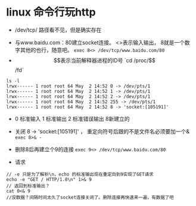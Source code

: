# linux 命令行玩http
* /dev/tcp/ 路径看不见，但是确实存在
- 与www.baidu.com：80建立socket连接。 <>表示输入输出， 8就是一个数字其他的也行，随意吧。
`exec 8<> /dev/tcp/www.baidu.com/80` 
- $$表示当前解释器进程的ID号
`cd /proc/$$/fd`
```
ls -l
lrwx------ 1 root root 64 May  2 14:52 0 -> /dev/pts/1
lrwx------ 1 root root 64 May  2 14:52 1 -> /dev/pts/1
lrwx------ 1 root root 64 May  2 14:52 2 -> /dev/pts/1
lrwx------ 1 root root 64 May  2 14:52 255 -> /dev/pts/1
lrwx------ 1 root root 64 May  2 14:52 8 -> 'socket:[105191]'
```
- 0 标准输入 1 标准输出 2 标准错误输出 8新建立的
- 关闭  8 -> 'socket:[105191]' ， 重定向符号后跟的不是文件名必须要加一个&
`exec 8>& -`
-  删除8后再建立个9的连接
`exec 9<> /dev/tcp/www.baidu.com/80` 

- 请求
```
// -e 只是为了解析\n，echo 的标准输出现在重定向到9实现了GET请求
echo -e "GET / HTTP/1.0\n" 1>& 9
// 返回到标准输出？
cat 0<& 9
//没数据？间隔时间太久了socket连接关闭了。删除连接再快速来一遍，有数据了吧
```
